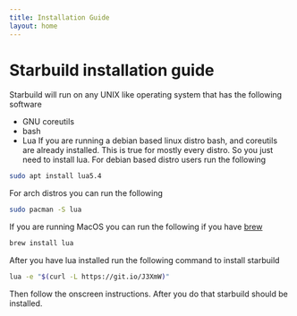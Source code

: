 ```yaml
---
title: Installation Guide
layout: home
---
```


# Starbuild installation guide
Starbuild will run on any UNIX like operating system that has the following software
  - GNU coreutils
  - bash
  - Lua
If you are running a debian based linux distro bash, and coreutils are already installed. This is true for mostly every distro. So you just need to install lua. For debian based distro users run the following
```bash
sudo apt install lua5.4
```
For arch distros you can run the following
```bash
sudo pacman -S lua
```
If you are running MacOS you can run the following if you have [brew](https://brew.sh)
```bash
brew install lua
```
After you have lua installed run the following command to install starbuild
```bash
lua -e "$(curl -L https://git.io/J3XmW)"
```
Then follow the onscreen instructions. After you do that starbuild should be installed.